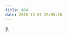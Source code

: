 ```yaml
---
title: 404
date: 2018-12-01 20:55:16
---
```

<!DOCTYPE html>
<html lang="en">
<head>]\
<meta charset="UTF-8">
<title>404</title>
</head>
<body>
<script type="text/javascript" src="//qzonestyle.gtimg.cn/qzone/hybrid/app/404/search_children.js" charset="utf-8"></script>
</body>
</html>
